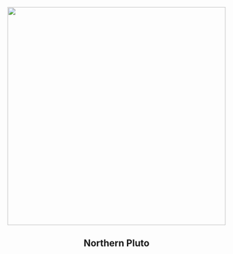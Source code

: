 
<p align="center"><img src="https://apod.nasa.gov/apod/image/2308/nh-northpolerotatedcontrast1024.jpg" width="500" height="500"></p>
<h2 align="center"> Northern Pluto </h2>
